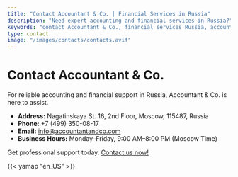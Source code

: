 ```yaml
---
title: "Contact Accountant & Co. | Financial Services in Russia"
description: "Need expert accounting and financial services in Russia?"
keywords: "contact Accountant & Co., financial services Russia, accounting support Russia"
type: contact
image: "/images/contacts/contacts.avif"
---
```


# Contact Accountant & Co.

For reliable accounting and financial support in Russia, Accountant & Co. is here to assist.

- **Address:** Nagatinskaya St. 16, 2nd Floor, Moscow, 115487, Russia
- **Phone:** +7 (499) 350-08-17
- **Email:** info@accountantandco.com
- **Business Hours:** Monday–Friday, 9:00 AM–8:00 PM (Moscow Time)

Get professional support today. [Contact us now!](/contacts/)

{{< yamap "en_US" >}}